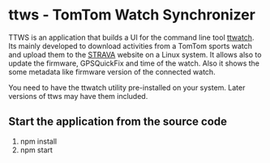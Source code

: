 # ttws - TomTom Watch Synchronizer

TTWS is an application that builds a UI for the command line tool [ttwatch](https://github.com/ryanbinns/ttwatch).
Its mainly developed to download activities from a TomTom sports watch and
upload them to the [STRAVA](https://www.strava.com) website on a Linux system. It allows also to update
the firmware, GPSQuickFix and time of the watch. Also it shows the some
metadata like firmware version of the connected watch.

You need to have the ttwatch utility pre-installed on your system.
Later versions of ttws may have them included.

## Start the application from the source code

1. npm install
2. npm start

